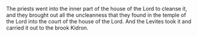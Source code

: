 The priests went into the inner part of the house of the Lord to cleanse it, and they brought out all the uncleanness that they found in the temple of the Lord into the court of the house of the Lord. And the Levites took it and carried it out to the brook Kidron.
